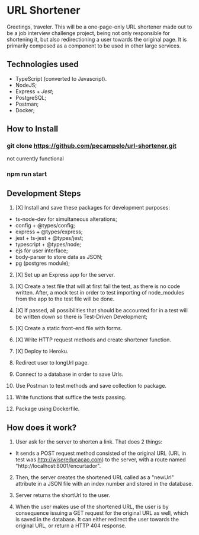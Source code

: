 URL Shortener
=======================

Greetings, traveler. This will be a one-page-only URL shortener made out
to be a job interview challenge project, being not only responsible for shortening it, but also redirectioning a user towards the original page. It is primarily composed as a component to be used in other large services.


## Technologies used

- TypeScript (converted to Javascript).
- NodeJS;
- Express + *Jest*;
- PostgreSQL;
- Postman;
- Docker;

## How to Install

### git clone https://github.com/pecampelo/url-shortener.git
not currently functional

### npm run start

## Development Steps

1. [X] Install and save these packages for development purposes:
- ts-node-dev for simultaneous alterations;
- config + @types/config;
- express + @types/express;
- jest + ts-jest + @types/jest;
- typescript + @types/node;
- ejs for user interface;
- body-parser to store data as JSON;
- pg (postgres module);

2. [X] Set up an Express app for the server.

3. [X] Create a test file that will at first fail the test, as there is
no code written. After, a mock test in order to test importing of node_modules from the app to the test file will be done.

4. [X] If passed, all possibilities that should be accounted for in a test
will be written down so there is Test-Driven Development;

5. [X] Create a static front-end file with forms.

6. [X] Write HTTP request methods and create shortener function.

7. [X] Deploy to Heroku.

8. Redirect user to longUrl page.

9. Connect to a database in order to save Urls.

10. Use Postman to test methods and save collection to package.

11. Write functions that suffice the tests passing.

12. Package using Dockerfile.



## How does it work?

1. User ask for the server to shorten a link. That does 2 things:

- It sends a POST request method consisted of the original URL (URL in test was http://wisereducacao.com) to the server, with a route named "http://localhost:8001/encurtador".

2. Then, the server creates the shortened URL called as a "newUrl" attribute in a JSON file with an index number and stored in the database.

3. Server returns the shortUrl to the user.

4. When the user makes use of the shortened URL, the user is by consequence issuing a GET request for the original URL as well, which is saved in the database. It can either redirect the user towards the original URL, or return a HTTP 404 response.

